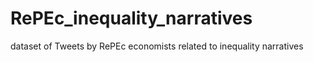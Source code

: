# RePEc_inequality_narratives
dataset of Tweets by RePEc economists related to inequality narratives
